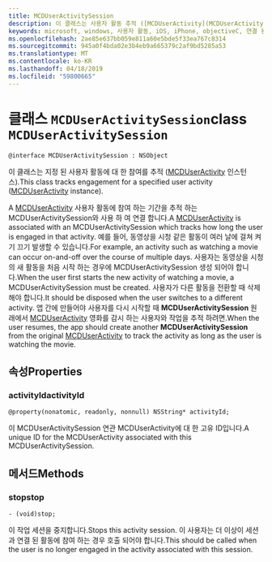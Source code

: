 ```yaml
---
title: MCDUserActivitySession
description: 이 클래스는 사용자 활동 추적 ([MCDUserActivity](MCDUserActivity.md) 인스턴스)는 사용자 활동에 참여 하는 동안.
keywords: microsoft, windows, 사용자 활동, iOS, iPhone, objectiveC, 연결 된 장치, 프로젝트 로마
ms.openlocfilehash: 2ae85e637bb059e811a60e5bde5f33ea767c8314
ms.sourcegitcommit: 945a0f4bda02e3b4eb9a665379c2af9bd5285a53
ms.translationtype: MT
ms.contentlocale: ko-KR
ms.lasthandoff: 04/18/2019
ms.locfileid: "59800665"
---
```

# <a name="class-mcduseractivitysession"></a><span data-ttu-id="871ed-104">클래스 `MCDUserActivitySession`</span><span class="sxs-lookup"><span data-stu-id="871ed-104">class `MCDUserActivitySession`</span></span>

```
@interface MCDUserActivitySession : NSObject
```

<span data-ttu-id="871ed-105">이 클래스는 지정 된 사용자 활동에 대 한 참여를 추적 ([MCDUserActivity](MCDUserActivity.md) 인스턴스).</span><span class="sxs-lookup"><span data-stu-id="871ed-105">This class tracks engagement for a specified user activity ([MCDUserActivity](MCDUserActivity.md) instance).</span></span>

<span data-ttu-id="871ed-106">A [MCDUserActivity](MCDUserActivity.md) 사용자 활동에 참여 하는 기간을 추적 하는 MCDUserActivitySession와 사용 하 여 연결 합니다.</span><span class="sxs-lookup"><span data-stu-id="871ed-106">A [MCDUserActivity](MCDUserActivity.md) is associated with an MCDUserActivitySession which tracks how long the user is engaged in that activity.</span></span> <span data-ttu-id="871ed-107">예를 들어, 동영상을 시청 같은 활동이 여러 날에 걸쳐 켜기 끄기 발생할 수 있습니다.</span><span class="sxs-lookup"><span data-stu-id="871ed-107">For example, an activity such as watching a movie can occur on-and-off over the course of multiple days.</span></span> <span data-ttu-id="871ed-108">사용자는 동영상을 시청의 새 활동을 처음 시작 하는 경우에 MCDUserActivitySession 생성 되어야 합니다.</span><span class="sxs-lookup"><span data-stu-id="871ed-108">When the user first starts the new activity of watching a movie, a MCDUserActivitySession must be created.</span></span> <span data-ttu-id="871ed-109">사용자가 다른 활동을 전환할 때 삭제 해야 합니다.</span><span class="sxs-lookup"><span data-stu-id="871ed-109">It should be disposed when the user switches to a different activity.</span></span> <span data-ttu-id="871ed-110">앱 간에 만들어야 사용자를 다시 시작할 때 **MCDUserActivitySession** 원래에서 [MCDUserActivity](MCDUserActivity.md) 영화를 감시 하는 사용자와 작업을 추적 하려면.</span><span class="sxs-lookup"><span data-stu-id="871ed-110">When the user resumes, the app should create another **MCDUserActivitySession** from the original [MCDUserActivity](MCDUserActivity.md) to track the activity as long as the user is watching the movie.</span></span>


## <a name="properties"></a><span data-ttu-id="871ed-111">속성</span><span class="sxs-lookup"><span data-stu-id="871ed-111">Properties</span></span>

### <a name="activityid"></a><span data-ttu-id="871ed-112">activityId</span><span class="sxs-lookup"><span data-stu-id="871ed-112">activityId</span></span>
`@property(nonatomic, readonly, nonnull) NSString* activityId;`

<span data-ttu-id="871ed-113">이 MCDUserActivitySession 연관 MCDUserActivity에 대 한 고유 ID입니다.</span><span class="sxs-lookup"><span data-stu-id="871ed-113">A unique ID for the MCDUserActivity associated with this MCDUserActivitySession.</span></span>

## <a name="methods"></a><span data-ttu-id="871ed-114">메서드</span><span class="sxs-lookup"><span data-stu-id="871ed-114">Methods</span></span>

### <a name="stop"></a><span data-ttu-id="871ed-115">stop</span><span class="sxs-lookup"><span data-stu-id="871ed-115">stop</span></span>
`- (void)stop;`

<span data-ttu-id="871ed-116">이 작업 세션을 중지합니다.</span><span class="sxs-lookup"><span data-stu-id="871ed-116">Stops this activity session.</span></span> <span data-ttu-id="871ed-117">이 사용자는 더 이상이 세션과 연결 된 활동에 참여 하는 경우 호출 되어야 합니다.</span><span class="sxs-lookup"><span data-stu-id="871ed-117">This should be called when the user is no longer engaged in the activity associated with this session.</span></span>